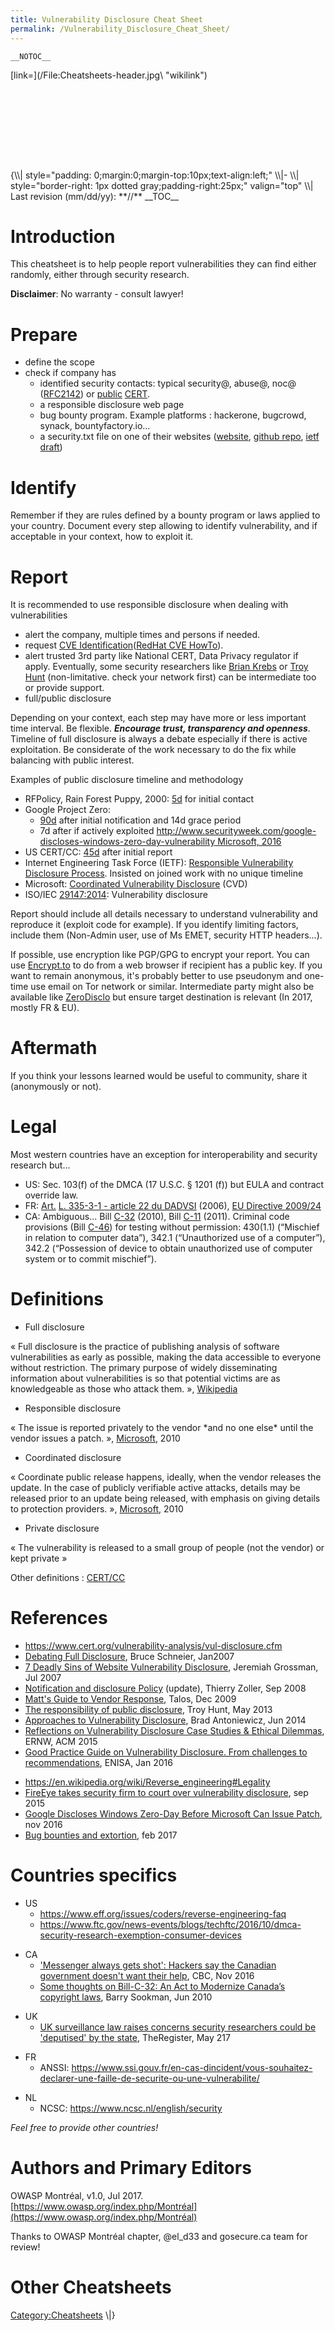 ```yaml
---
title: Vulnerability Disclosure Cheat Sheet
permalink: /Vulnerability_Disclosure_Cheat_Sheet/
---
```


`__NOTOC__`

<div style="width:100%;height:160px;border:0,margin:0;overflow: hidden;">
[link=](/File:Cheatsheets-header.jpg\ "wikilink")

</div>
{\\| style="padding: 0;margin:0;margin-top:10px;text-align:left;" \\|- \\| style="border-right: 1px dotted gray;padding-right:25px;" valign="top" \\| Last revision (mm/dd/yy): **//**
__TOC__

Introduction
============

This cheatsheet is to help people report vulnerabilities they can find either randomly, either through security research.

**Disclaimer**: No warranty - consult lawyer!

Prepare
=======

-   define the scope
-   check if company has
    -   identified security contacts: typical security@, abuse@, noc@ ([RFC2142](https://www.ietf.org/rfc/rfc2142.txt)) or [public](https://first.org/members/teams/) [CERT](https://www.trusted-introducer.org/directory/teams.html).
    -   a responsible disclosure web page
    -   bug bounty program. Example platforms : hackerone, bugcrowd, synack, bountyfactory.io...
    -   a security.txt file on one of their websites ([website](https://securitytxt.org/), [github repo](https://github.com/securitytxt/security-txt), [ietf draft](https://www.ietf.org/id/draft-foudil-securitytxt-00.txt))

Identify
========

Remember if they are rules defined by a bounty program or laws applied to your country. Document every step allowing to identify vulnerability, and if acceptable in your context, how to exploit it.

Report
======

It is recommended to use responsible disclosure when dealing with vulnerabilities

-   alert the company, multiple times and persons if needed.
-   request [CVE Identification](http://cve.mitre.org/cve/request_id)([RedHat CVE HowTo](https://github.com/RedHatProductSecurity/CVE-HOWTO)).
-   alert trusted 3rd party like National CERT, Data Privacy regulator if apply. Eventually, some security researchers like [Brian Krebs](https://krebsonsecurity.com/) or [Troy Hunt](https://www.troyhunt.com/) (non-limitative. check your network first) can be intermediate too or provide support.
-   full/public disclosure

Depending on your context, each step may have more or less important time interval. Be flexible. ***Encourage trust, transparency and openness***. Timeline of full disclosure is always a debate especially if there is active exploitation. Be considerate of the work necessary to do the fix while balancing with public interest.

Examples of public disclosure timeline and methodology

-   RFPolicy, Rain Forest Puppy, 2000: [5d](https://dl.packetstormsecurity.net/papers/general/rfpolicy-2.0.txt) for initial contact
-   Google Project Zero:
    -   [90d](https://googleprojectzero.blogspot.ca/2015/02/feedback-and-data-driven-updates-to.html) after initial notification and 14d grace period
    -   7d after if actively exploited [<http://www.securityweek.com/google-discloses-windows-zero-day-vulnerability> Microsoft, 2016](/http://www.securityweek.com/google-discloses-windows-zero-day-vulnerability_Microsoft,_2016 "wikilink")
-   US CERT/CC: [45d](https://www.cert.org/vulnerability-analysis/vul-disclosure.cfm) after initial report
-   Internet Engineering Task Force (IETF): [Responsible Vulnerability Disclosure Process](https://tools.ietf.org/html/draft-christey-wysopal-vuln-disclosure-00). Insisted on joined work with no unique timeline
-   Microsoft: [Coordinated Vulnerability Disclosure](https://technet.microsoft.com/en-us/security/dn467923) (CVD)
-   ISO/IEC [29147:2014](http://www.iso.org/iso/catalogue_detail.htm?csnumber=45170): Vulnerability disclosure

Report should include all details necessary to understand vulnerability and reproduce it (exploit code for example). If you identify limiting factors, include them (Non-Admin user, use of Ms EMET, security HTTP headers...).

If possible, use encryption like PGP/GPG to encrypt your report. You can use [Encrypt.to](https://encrypt.to/) to do from a web browser if recipient has a public key. If you want to remain anonymous, it's probably better to use pseudonym and one-time use email on Tor network or similar. Intermediate party might also be available like [ZeroDisclo](https://zerodisclo.com/) but ensure target destination is relevant (In 2017, mostly FR & EU).

Aftermath
=========

If you think your lessons learned would be useful to community, share it (anonymously or not).

Legal
=====

Most western countries have an exception for interoperability and security research but...

-   US: Sec. 103(f) of the DMCA (17 U.S.C. § 1201 (f)) but EULA and contract override law.
-   FR: [Art.](https://fr.wikipedia.org/wiki/Rétro-ingénierie#L.C3.A9gislation) [L. 335-3-1 - article 22 du DADVSI](https://www.legifrance.gouv.fr/affichTexte.do?cidTexte=JORFTEXT000000266350&categorieLien=id) (2006), [EU Directive 2009/24](http://eur-lex.europa.eu/legal-content/EN/ALL/?uri=CELEX%3A32009L0024)
-   CA: Ambiguous... Bill [C-32](http://www.parl.gc.ca/HousePublications/Publication.aspx?DocId=4580265&Language=e&Mode=1) (2010), Bill [C-11](http://www.parl.gc.ca/HousePublications/Publication.aspx?DocId=5465759) (2011). Criminal code provisions (Bill [C-46](http://laws-lois.justice.gc.ca/eng/acts/C-46/FullText.html)) for testing without permission: 430(1.1) (“Mischief in relation to computer data”), 342.1 (“Unauthorized use of a computer”), 342.2 (“Possession of device to obtain unauthorized use of computer system or to commit mischief”).

Definitions
===========

-   Full disclosure

« Full disclosure is the practice of publishing analysis of software vulnerabilities as early as possible, making the data accessible to everyone without restriction. The primary purpose of widely disseminating information about vulnerabilities is so that potential victims are as knowledgeable as those who attack them. », [Wikipedia](https://en.wikipedia.org/wiki/Full_disclosure_(computer_security))

-   Responsible disclosure

« The issue is reported privately to the vendor \*and no one else\* until the vendor issues a patch. », [Microsoft](https://blogs.technet.microsoft.com/ecostrat/2010/07/22/coordinated-vulnerability-disclosure-bringing-balance-to-the-force/), 2010

-   Coordinated disclosure

« Coordinate public release happens, ideally, when the vendor releases the update. In the case of publicly verifiable active attacks, details may be released prior to an update being released, with emphasis on giving details to protection providers. », [Microsoft](https://blogs.technet.microsoft.com/ecostrat/2010/07/22/coordinated-vulnerability-disclosure-bringing-balance-to-the-force/), 2010

-   Private disclosure

« The vulnerability is released to a small group of people (not the vendor) or kept private »

Other definitions : [CERT/CC](https://vuls.cert.org/confluence/pages/viewpage.action?pageId=4718642)

References
==========

-   <https://www.cert.org/vulnerability-analysis/vul-disclosure.cfm>
-   [Debating Full Disclosure](https://www.schneier.com/blog/archives/2007/01/debating_full_d.html), Bruce Schneier, Jan2007
-   [7 Deadly Sins of Website Vulnerability Disclosure](http://blog.jeremiahgrossman.com/2007/07/7-deadly-sins-of-website-vulnerability.html), Jeremiah Grossman, Jul 2007
-   [Notification and disclosure Policy](http://blog.zoller.lu/2008/09/notification-and-disclosure-policy.html) (update), Thierry Zoller, Sep 2008
-   [Matt's Guide to Vendor Response](http://blog.talosintelligence.com/2009/12/matts-guide-to-vendor-response.html), Talos, Dec 2009
-   [The responsibility of public disclosure](https://www.troyhunt.com/the-responsibility-of-public-disclosure/), Troy Hunt, May 2013
-   [Approaches to Vulnerability Disclosure](http://blog.opensecurityresearch.com/2014/06/approaches-to-vulnerability-disclosure.html), Brad Antoniewicz, Jun 2014
-   [Reflections on Vulnerability Disclosure Case Studies & Ethical Dilemmas](https://www.ernw.de/download/ACM_SigComm_ENSR_Rey_Vulnerability_Disclosure.pdf), ERNW, ACM 2015
-   [Good Practice Guide on Vulnerability Disclosure. From challenges to recommendations](https://www.enisa.europa.eu/publications/vulnerability-disclosure), ENISA, Jan 2016

<!-- -->

-   <https://en.wikipedia.org/wiki/Reverse_engineering#Legality>
-   [FireEye takes security firm to court over vulnerability disclosure](http://www.pcworld.com/article/2983144/fireeye-takes-security-firm-to-court-over-vulnerability-disclosure.html), sep 2015
-   [Google Discloses Windows Zero-Day Before Microsoft Can Issue Patch](http://www.bleepingcomputer.com/news/security/google-discloses-windows-zero-day-before-microsoft-can-issue-patch/), nov 2016
-   [Bug bounties and extortion](https://scotthelme.co.uk/bug-bounties-and-extortion/), feb 2017

Countries specifics
===================

-   US
    -   <https://www.eff.org/issues/coders/reverse-engineering-faq>
    -   <https://www.ftc.gov/news-events/blogs/techftc/2016/10/dmca-security-research-exemption-consumer-devices>

<!-- -->

-   CA
    -   ['Messenger always gets shot': Hackers say the Canadian government doesn't want their help](http://www.cbc.ca/news/technology/canadian-government-hackers-1.3866336), CBC, Nov 2016
    -   [Some thoughts on Bill-C-32: An Act to Modernize Canada’s copyright laws](http://www.barrysookman.com/2010/06/03/some-thoughts-on-bill-c-32-an-act-to-modernize-canada’s-copyright-laws/), Barry Sookman, Jun 2010

<!-- -->

-   UK
    -   [UK surveillance law raises concerns security researchers could be 'deputised' by the state](https://www.theregister.co.uk/2017/05/31/surveillance_law_compulsion/), TheRegister, May 217

<!-- -->

-   FR
    -   ANSSI: <https://www.ssi.gouv.fr/en-cas-dincident/vous-souhaitez-declarer-une-faille-de-securite-ou-une-vulnerabilite/>

<!-- -->

-   NL
    -   NCSC: <https://www.ncsc.nl/english/security>

*Feel free to provide other countries!*

Authors and Primary Editors
===========================

OWASP Montréal, v1.0, Jul 2017. [https://www.owasp.org/index.php/Montréal](https://www.owasp.org/index.php/Montréal)

Thanks to OWASP Montréal chapter, @el_d33 and gosecure.ca team for review!

Other Cheatsheets
=================

[Category:Cheatsheets](/Category:Cheatsheets "wikilink") \\|}